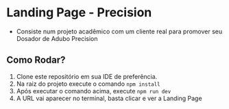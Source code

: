 # Landing Page - Precision

- Consiste num projeto acadêmico com um cliente real para promover seu Dosador de Adubo Precision

 ## Como Rodar?
 
  1. Clone este repositório em sua IDE de preferência.
  2. Na raiz do projeto execute o comando `npm install`
  3. Após executar o comando acima, execute `npm run dev`
  4. A URL vai aparecer no terminal, basta clicar e ver a Landing Page
